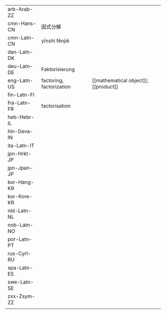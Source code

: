 | | | |
|-|-|-|
| arb-Arab-ZZ |  |  |
| cmn-Hans-CN | 因式分解 |  |
| cmn-Latn-CN | yīnshì fēnjiě |  |
| dan-Latn-DK |  |  |
| deu-Latn-DE | Faktorisierung |  |
| eng-Latn-US | factoring, factorization | [[mathematical object]]; [[product]] |
| fin-Latn-FI |  |  |
| fra-Latn-FR | factorisation |  |
| heb-Hebr-IL |  |  |
| hin-Deva-IN |  |  |
| ita-Latn-IT |  |  |
| jpn-Hrkt-JP |  |  |
| jpn-Jpan-JP |  |  |
| kor-Hang-KR |  |  |
| kor-Kore-KR |  |  |
| nld-Latn-NL |  |  |
| nob-Latn-NO |  |  |
| por-Latn-PT |  |  |
| rus-Cyrl-RU |  |  |
| spa-Latn-ES |  |  |
| swe-Latn-SE |  |  |
| zxx-Zsym-ZZ |  |  |
|  |  |  |